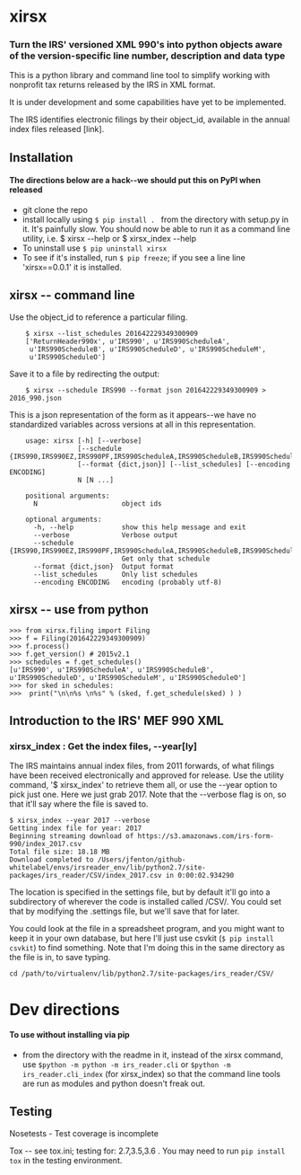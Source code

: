 # xirsx
### Turn the IRS' versioned XML 990's into python objects aware of the version-specific line number, description and data type 

This is a python library and command line tool to simplify working with nonprofit tax returns released by the IRS in XML format. 

It is under development and some capabilities have yet to be implemented.

The IRS identifies electronic filings by their object_id, available in the annual index files released [link].

## Installation

#### The directions below are a hack--we should put this on PyPI when released
 
- git clone the repo 
- install locally using `$ pip install . ` from the directory with setup.py in it. It's painfully slow. You should now be able to run it as a command line utility, i.e. $ xirsx --help or $ xirsx_index --help
- To uninstall use `$ pip uninstall xirsx`
- To see if it's installed, run `$ pip freeze`; if you see a line line 'xirsx==0.0.1' it is installed. 


## xirsx -- command line
Use the object_id to reference a particular filing.


		$ xirsx --list_schedules 201642229349300909
		['ReturnHeader990x', u'IRS990', u'IRS990ScheduleA',
		 u'IRS990ScheduleB', u'IRS990ScheduleD', u'IRS990ScheduleM',
		 u'IRS990ScheduleO']
		 
Save it to a file by redirecting the output: 
		
		$ xirsx --schedule IRS990 --format json 201642229349300909 > 2016_990.json

This is a json representation of the form as it appears--we have no standardized variables across versions at all in this representation.
	
	


		usage: xirsx [-h] [--verbose]
		             [--schedule {IRS990,IRS990EZ,IRS990PF,IRS990ScheduleA,IRS990ScheduleB,IRS990ScheduleC,IRS990ScheduleD,IRS990ScheduleE,IRS990ScheduleF,IRS990ScheduleG,IRS990ScheduleH,IRS990ScheduleI,IRS990ScheduleJ,IRS990ScheduleK,IRS990ScheduleL,IRS990ScheduleM,IRS990ScheduleN,IRS990ScheduleO,IRS990ScheduleR,ReturnHeader990x}]
		             [--format {dict,json}] [--list_schedules] [--encoding ENCODING]
		             N [N ...]
			
		positional arguments:
		  N                     object ids
			
		optional arguments:
		  -h, --help            show this help message and exit
		  --verbose             Verbose output
		  --schedule {IRS990,IRS990EZ,IRS990PF,IRS990ScheduleA,IRS990ScheduleB,IRS990ScheduleC,IRS990ScheduleD,IRS990ScheduleE,IRS990ScheduleF,IRS990ScheduleG,IRS990ScheduleH,IRS990ScheduleI,IRS990ScheduleJ,IRS990ScheduleK,IRS990ScheduleL,IRS990ScheduleM,IRS990ScheduleN,IRS990ScheduleO,IRS990ScheduleR,ReturnHeader990x}
		                        Get only that schedule
		  --format {dict,json}  Output format
		  --list_schedules      Only list schedules
		  --encoding ENCODING   encoding (probably utf-8)


## xirsx -- use from python


	>>> from xirsx.filing import Filing
	>>> f = Filing(201642229349300909)
	>>> f.process()
	>>> f.get_version() # 2015v2.1
	>>> schedules = f.get_schedules()
	[u'IRS990', u'IRS990ScheduleA', u'IRS990ScheduleB', u'IRS990ScheduleD', u'IRS990ScheduleM', u'IRS990ScheduleO']
	>>> for sked in schedules:
	>>>  print("\n\n%s \n%s" % (sked, f.get_schedule(sked) ) ) 



## Introduction to the IRS' MEF 990 XML

### xirsx_index : Get the index files, --year[ly]

The IRS maintains annual index files, from 2011 forwards, of what filings have been received electronically and approved for release. Use the utility command, '$ xirsx_index' to retrieve them all, or use the --year option to pick just one. Here we just grab 2017. Note that the --verbose flag is on, so that it'll say where the file is saved to. 

	$ xirsx_index --year 2017 --verbose
	Getting index file for year: 2017
	Beginning streaming download of https://s3.amazonaws.com/irs-form-990/index_2017.csv
	Total file size: 18.18 MB
	Download completed to /Users/jfenton/github-whitelabel/envs/irsreader_env/lib/python2.7/site-packages/irs_reader/CSV/index_2017.csv in 0:00:02.934290

The location is specified in the settings file, but by default it'll go into a subdirectory of wherever the code is installed called /CSV/. You could set that by modifying the .settings file, but we'll save that for later.

 You could look at the file in a spreadsheet program, and you might want to keep it in your own database, but here I'll just use csvkit (`$ pip install csvkit`) to find something. Note that I'm doing this in the same directory as the file is in, to save typing. 
 
	cd /path/to/virtualenv/lib/python2.7/site-packages/irs_reader/CSV/
	


# Dev directions

#### To use without installing via pip

- from the directory with the readme in it, instead of the xirsx command, use `$python -m python -m irs_reader.cli` or `$python -m irs_reader.cli_index` (for xirsx_index) so that the command line tools are run as modules and python doesn't freak out. 


## Testing

Nosetests - Test coverage is incomplete

Tox -- see tox.ini; testing for: 2.7,3.5,3.6 . You may need to run `pip install tox` in the testing environment. 

